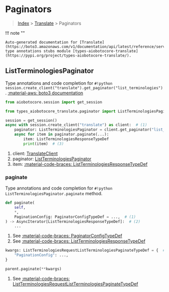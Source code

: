 # Paginators

> [Index](../README.md) > [Translate](./README.md) > Paginators

!!! note ""

    Auto-generated documentation for [Translate](https://boto3.amazonaws.com/v1/documentation/api/latest/reference/services/translate.html#Translate)
    type annotations stubs module [types-aiobotocore-translate](https://pypi.org/project/types-aiobotocore-translate/).

## ListTerminologiesPaginator

Type annotations and code completion for `#!python session.create_client("translate").get_paginator("list_terminologies")`.
[:material-aws: boto3 documentation](https://boto3.amazonaws.com/v1/documentation/api/latest/reference/services/translate.html#Translate.Paginator.ListTerminologies)

```python title="Usage example"
from aiobotocore.session import get_session

from types_aiobotocore_translate.paginator import ListTerminologiesPaginator

session = get_session()
async with session.create_client("translate") as client:  # (1)
    paginator: ListTerminologiesPaginator = client.get_paginator("list_terminologies")  # (2)
    async for item in paginator.paginate(...):
        item: ListTerminologiesResponseTypeDef
        print(item)  # (3)
```

1. client: [TranslateClient](./client.md)
2. paginator: [ListTerminologiesPaginator](./paginators.md#listterminologiespaginator)
3. item: [:material-code-braces: ListTerminologiesResponseTypeDef](./type_defs.md#listterminologiesresponsetypedef) 


### paginate

Type annotations and code completion for `#!python ListTerminologiesPaginator.paginate` method.

```python title="Method definition"
def paginate(
    self,
    *,
    PaginationConfig: PaginatorConfigTypeDef = ...,  # (1)
) -> AsyncIterator[ListTerminologiesResponseTypeDef]:  # (2)
    ...
```

1. See [:material-code-braces: PaginatorConfigTypeDef](./type_defs.md#paginatorconfigtypedef) 
2. See [:material-code-braces: ListTerminologiesResponseTypeDef](./type_defs.md#listterminologiesresponsetypedef) 


```python title="Usage example with kwargs"
kwargs: ListTerminologiesRequestListTerminologiesPaginateTypeDef = {  # (1)
    "PaginationConfig": ...,
}

parent.paginate(**kwargs)
```

1. See [:material-code-braces: ListTerminologiesRequestListTerminologiesPaginateTypeDef](./type_defs.md#listterminologiesrequestlistterminologiespaginatetypedef) 
